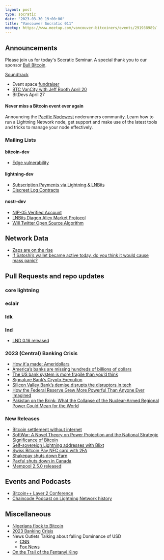 ```yaml
---
layout: post
type: socratic
date: "2023-03-30 19:00:00"
title: "Vancouver Socratic 011"
meetup: https://www.meetup.com/vancouver-bitcoiners/events/291938989/
---
```


## Announcements

Please join us for today's Socratic Seminar. A special thank you to our sponsor [Bull Bitcoin](https://www.bullbitcoin.com/). 

[Soundtrack](https://radiofreefedi.net/)

- Event space [fundraiser](https://we.encrypt.cash/apps/3f4pB5NNWmZnkryEpMiSDbzVENj9/crowdfund)
- [BTC VanCity with Jeff Booth April 20](https://www.meetup.com/btc_vancity/events/292534162)
- BitDevs April 27

#### Never miss a Bitcoin event ever again

Announcing the [Pacific Nodewest](https://amboss.space/community/4a8adb4b-3c42-4830-8363-32fab846d1ff) noderunners community. Learn how to run a Lightning Network node, get support and make use of the latest tools and tricks to manage your node effectively.

### Mailing Lists

#### bitcoin-dev

- [Edge vulnerability](https://edge.app/blog/company-news/edge-security-incident-urgent-notice/)

#### lightning-dev

- [Subscription Payments via Lightning & LNBits](https://twitter.com/BitcoinJungleCR/status/1558961090389762050)
- [Discreet Log Contracts](https://medium.com/@gertjaap/discreet-log-contracts-invisible-smart-contracts-on-the-bitcoin-blockchain-cc8afbdbf0db)

<!-- #### dlc-dev -->

#### nostr-dev

- [NIP-05 Verified Account](https://thebitcoinmanual.com/articles/nostr-account-nip-05-verified/)
- [LNBits Diagon Alley Market Protocol](https://github.com/lnbits/nostrmarket)
- [Will Twitter Open Source Algorithm](https://techcrunch.com/2023/02/21/elon-musk-suggests-twitter-could-open-source-its-algorithm-next-week/)

<!-- ### Optech -->

<!-- ### Bitcoinomics -->

## Network Data

- [Zaps are on the rise](https://twitter.com/kerooke/status/1629174054618910720)
- [If Satoshi’s wallet became active today, do you think it would cause mass panic?](https://www.reddit.com/r/CryptoCurrency/comments/125udy6/if_satoshis_wallet_became_active_today_do_you/)

<!-- ## Research -->



<!-- ## InfoSec -->


## Pull Requests and repo updates

<!-- ### Bitcoin Core -->

<!-- ### rust-bitcoin -->

<!-- ### secp256k1 -->

<!-- ### secp256k1-zkp -->

<!-- ### BIPs -->

<!-- ### eclair -->

### core lightning

### eclair

### ldk

### lnd

- [LND 0.16 released](https://lightning.engineering/posts/2023-03-29-lnd-0.16-launch/)

<!-- ### rust-lightning -->


<!-- ### BOLTS -->

### 2023 (Central) Banking Crisis

- [How it'a made: Ameridollars](https://fedguy.com/ameridollars/)
- [America’s banks are missing hundreds of billions of dollars](https://www.economist.com/finance-and-economics/2023/03/21/americas-banks-are-missing-hundreds-of-billions-of-dollars)
- [The US bank system is more fragile than you’d think](https://www.ft.com/content/84c4446a-d7aa-4f70-a286-adeb4fc4988c)
- [Signature Bank’s Crypto Execution](https://www.wsj.com/articles/signature-banks-crypto-execution-c707bb48)
- [Silicon Valley Bank’s demise disrupts the disruptors in tech](https://apnews.com/article/bank-collapse-technology-startups-financing-3ef75973c14c81d46e3b390e03cab71c)
- [How the Federal Reserve Grew More Powerful Than Anyone Ever Imagined](https://www.bloomberg.com/news/articles/2023-03-13/how-did-the-federal-reserve-gain-so-much-power)
- [Pakistan on the Brink: What the Collapse of the Nuclear-Armed Regional Power Could Mean for the World](https://theintercept.com/2023/02/12/pakistan-economy-crisis-imf/)

### New Releases

  - [Bitcoin settlement without internet](https://machankura.com/)
  - [SoftWar: A Novel Theory on Power Projection and the National Strategic Significance of Bitcoin](https://twitter.com/JasonPLowery/status/1627640858106380290)
  - [Self-sovereign Lightning addresses with Blixt](https://twitter.com/hampus_s/status/1630219164265619456)
  - [Swiss Bitcoin Pay NFC card with 2FA](https://twitter.com/swissbitcoinpay/status/1637746047471480833)
  - [Shakepay shuts down Earn](https://www.reddit.com/r/shakepay/comments/11eg4mk/goodbye_to_shakepay_earn/)
  - [Paxful shuts down in Canada](https://www.reddit.com/r/paxful/comments/11dmkos/comment/ja9pf2z/)
  - [Mempool 2.5.0 released](https://twitter.com/mempool/status/1640715797097246723)


## Events and Podcasts

- [Bitcoin++ Layer 2 Conference ](https://btcpp.dev/#agenda)
- [Chaincode Podcast on Lightning Network history](https://twitter.com/murchandamus/status/1638927830334439424)

## Miscellaneous

- [Nigerians flock to Bitcoin](https://www.forbes.com/sites/abubakarnurkhalil/2023/03/01/the-naira-crisis-is-fuelling-bitcoin-adoption-in-nigeria/)
- [2023 Banking Crisis](https://www.piratewires.com/p/2023-banking-crisis)
- News Outlets Talking about falling Dominance of USD
    - [CNN](https://twitter.com/FareedZakaria/status/1640058728752840707)
    - [Fox News](https://twitter.com/HumbleBitcoiner/status/1640178410746966016)
- [On the Trail of the Fentanyl King](https://www.wired.com/story/on-the-trail-of-the-fentanyl-king/)
